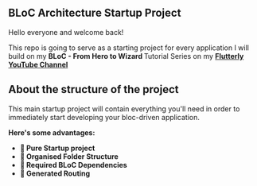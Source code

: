 <b><h2> BLoC Architecture Startup Project </h2> </b>

Hello everyone and welcome back! 

This repo is going to serve as a starting project for every application I will build on my <b> BLoC - From Hero to Wizard </b> Tutorial Series on my <b> [Flutterly YouTube Channel](https://youtube.com/c/Flutterly)  </b>

<b><h2>  About the structure of the project </h2></b> 

This main startup project will contain everything you'll need in order to immediately start developing your bloc-driven application. 

<b> Here's some advantages: </b>

- <b> 🔹 Pure Startup project </b>
- <b> 🔹 Organised Folder Structure </b>
- <b> 🔹 Required BLoC Dependencies </b>
- <b> 🔹 Generated Routing </b>
